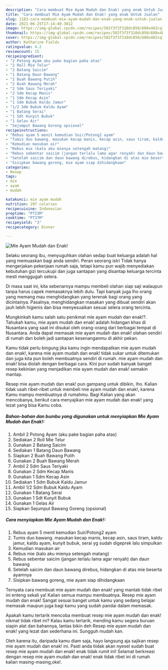```yaml
---
description: "Cara membuat Mie Ayam Mudah dan Enak! yang enak Untuk Jualan"
title: "Cara membuat Mie Ayam Mudah dan Enak! yang enak Untuk Jualan"
slug: 1183-cara-membuat-mie-ayam-mudah-dan-enak-yang-enak-untuk-jualan
date: 2021-06-25T17:14:40.301Z
image: https://img-global.cpcdn.com/recipes/502f3f3f310dc850/680x482cq70/mie-ayam-mudah-dan-enak-foto-resep-utama.jpg
thumbnail: https://img-global.cpcdn.com/recipes/502f3f3f310dc850/680x482cq70/mie-ayam-mudah-dan-enak-foto-resep-utama.jpg
cover: https://img-global.cpcdn.com/recipes/502f3f3f310dc850/680x482cq70/mie-ayam-mudah-dan-enak-foto-resep-utama.jpg
author: Katharine Fields
ratingvalue: 4.2
reviewcount: 15
recipeingredient:
- "2 Potong Ayam aku pake bagian paha atas"
- "2 Roll Mie Telur"
- "2 Batang Saicim"
- "1 Batang Daun Bawang"
- "2 Buah Bawang Putih"
- "2 Buah Bawang Merah"
- "2 Sdm Saus Teriyaki"
- "2 Sdm Kecap Manis"
- "1 Sdm Kecap Asin"
- "1 Sdm Bubuk Kaldu Jamur"
- "1/2 Sdm Bubuk Kaldu Ayam"
- "1 Batang Serai"
- "1 Sdt Kunyit Bubuk"
- "1 Gelas Air"
- "Sejumput Bawang Goreng opsional"
recipeinstructions:
- "Rebus ayam 5 menit kemudian Suir/Potong2 ayam"
- "Tumis duo bawang. masukan kecap manis, kecap asin, saus tiram, kaldu jamur, kaldu ayam, kunyit bubuk, serai yg sudah digeprek lalu simpulkan"
- "Kemudian masukan air"
- "Rebus mie (kalo aku mienya setengah matang)"
- "Rebus sebentar saicim (jangan terlalu lama agar renyah) dan daun bawang"
- "Setelah saicim dan daun bawang direbus, hidangkan di atas mie beserta ayamnya"
- "Sisipkan bawang goreng, mie ayam siap dihidangkaan"
categories:
- Resep
tags:
- mie
- ayam
- mudah

katakunci: mie ayam mudah 
nutrition: 297 calories
recipecuisine: Indonesian
preptime: "PT23M"
cooktime: "PT37M"
recipeyield: "3"
recipecategory: Dinner

---
```



![Mie Ayam Mudah dan Enak!](https://img-global.cpcdn.com/recipes/502f3f3f310dc850/680x482cq70/mie-ayam-mudah-dan-enak-foto-resep-utama.jpg)

Selaku seorang ibu, menyuguhkan olahan sedap buat keluarga adalah hal yang memuaskan bagi anda sendiri. Peran seorang istri Tidak hanya mengerjakan pekerjaan rumah saja, tetapi kamu pun wajib menyediakan kebutuhan gizi tercukupi dan juga santapan yang disantap keluarga tercinta mesti menggugah selera.

Di masa  saat ini, kita sebenarnya mampu membeli olahan siap saji walaupun tanpa harus capek memasaknya lebih dulu. Tapi banyak juga lho orang yang memang mau menghidangkan yang terenak bagi orang yang dicintainya. Pasalnya, menghidangkan masakan yang dibuat sendiri akan jauh lebih higienis dan bisa menyesuaikan sesuai selera orang tercinta. 



Mungkinkah kamu salah satu penikmat mie ayam mudah dan enak!?. Tahukah kamu, mie ayam mudah dan enak! adalah hidangan khas di Nusantara yang saat ini disukai oleh orang-orang dari berbagai tempat di Nusantara. Anda dapat memasak mie ayam mudah dan enak! olahan sendiri di rumah dan boleh jadi santapan kesenanganmu di akhir pekan.

Kamu tidak perlu bingung jika kamu ingin mendapatkan mie ayam mudah dan enak!, karena mie ayam mudah dan enak! tidak sukar untuk ditemukan dan juga kita pun boleh membuatnya sendiri di rumah. mie ayam mudah dan enak! bisa diolah dengan berbagai cara. Kini pun sudah banyak banget resep kekinian yang menjadikan mie ayam mudah dan enak! semakin mantap.

Resep mie ayam mudah dan enak! pun gampang untuk dibikin, lho. Kalian tidak usah ribet-ribet untuk membeli mie ayam mudah dan enak!, karena Kamu mampu membuatnya di rumahmu. Bagi Kalian yang akan mencobanya, berikut cara menyajikan mie ayam mudah dan enak! yang lezat yang bisa Kamu coba.

<!--inarticleads1-->

##### Bahan-bahan dan bumbu yang digunakan untuk menyiapkan Mie Ayam Mudah dan Enak!:

1. Ambil 2 Potong Ayam (aku pake bagian paha atas)
1. Sediakan 2 Roll Mie Telur
1. Gunakan 2 Batang Saicim
1. Sediakan 1 Batang Daun Bawang
1. Siapkan 2 Buah Bawang Putih
1. Gunakan 2 Buah Bawang Merah
1. Ambil 2 Sdm Saus Teriyaki
1. Gunakan 2 Sdm Kecap Manis
1. Gunakan 1 Sdm Kecap Asin
1. Sediakan 1 Sdm Bubuk Kaldu Jamur
1. Ambil 1/2 Sdm Bubuk Kaldu Ayam
1. Gunakan 1 Batang Serai
1. Gunakan 1 Sdt Kunyit Bubuk
1. Gunakan 1 Gelas Air
1. Siapkan Sejumput Bawang Goreng (opsional)




<!--inarticleads2-->

##### Cara menyiapkan Mie Ayam Mudah dan Enak!:

1. Rebus ayam 5 menit kemudian Suir/Potong2 ayam
1. Tumis duo bawang. masukan kecap manis, kecap asin, saus tiram, kaldu jamur, kaldu ayam, kunyit bubuk, serai yg sudah digeprek lalu simpulkan
1. Kemudian masukan air
1. Rebus mie (kalo aku mienya setengah matang)
1. Rebus sebentar saicim (jangan terlalu lama agar renyah) dan daun bawang
1. Setelah saicim dan daun bawang direbus, hidangkan di atas mie beserta ayamnya
1. Sisipkan bawang goreng, mie ayam siap dihidangkaan




Ternyata cara membuat mie ayam mudah dan enak! yang mantab tidak ribet ini enteng sekali ya! Kalian semua mampu membuatnya. Resep mie ayam mudah dan enak! Sangat sesuai banget untuk kamu yang sedang belajar memasak maupun juga bagi kamu yang sudah pandai dalam memasak.

Apakah kamu tertarik mencoba membuat resep mie ayam mudah dan enak! nikmat tidak ribet ini? Kalau kamu tertarik, mending kamu segera buruan siapin alat dan bahannya, lantas bikin deh Resep mie ayam mudah dan enak! yang lezat dan sederhana ini. Sungguh mudah kan. 

Oleh karena itu, daripada kamu diam saja, hayo langsung aja sajikan resep mie ayam mudah dan enak! ini. Pasti anda tiidak akan nyesel sudah buat resep mie ayam mudah dan enak! enak tidak rumit ini! Selamat berkreasi dengan resep mie ayam mudah dan enak! enak tidak ribet ini di rumah kalian masing-masing,oke!.

